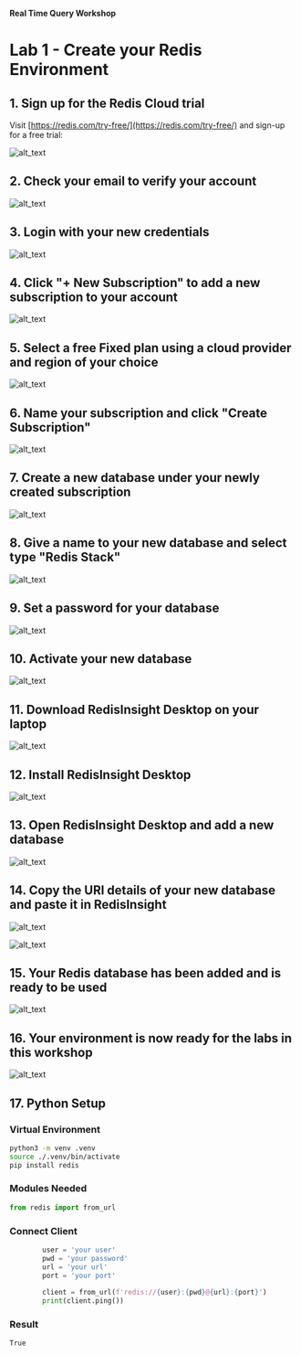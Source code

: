 **Real Time Query Workshop**

# Lab 1 - Create your Redis Environment

## 1. Sign up for the Redis Cloud trial

Visit [https://redis.com/try-free/](https://redis.com/try-free/) and sign-up for a free trial:

![alt_text](images/image1.png "image_tooltip")

## 2. Check your email to verify your account

![alt_text](images/image2.png "image_tooltip")

## 3. Login with your new credentials

![alt_text](images/image3.png "image_tooltip")

## 4. Click "+ New Subscription" to add a new subscription to your account

![alt_text](images/image4.png "image_tooltip")

## 5. Select a free Fixed plan using a cloud provider and region of your choice

![alt_text](images/image5.png "image_tooltip")

## 6. Name your subscription and click "Create Subscription"

![alt_text](images/image6.png "image_tooltip")

## 7. Create a new database under your newly created subscription

![alt_text](images/image7.png "image_tooltip")

## 8. Give a name to your new database and select type "Redis Stack"

![alt_text](images/image8.png "image_tooltip")

## 9. Set a password for your database

![alt_text](images/image9.png "image_tooltip")

## 10. Activate your new database

![alt_text](images/image10.png "image_tooltip")

## 11. Download RedisInsight Desktop on your laptop

![alt_text](images/image11.png "image_tooltip")

## 12. Install RedisInsight Desktop

![alt_text](images/image12.png "image_tooltip")

## 13. Open RedisInsight Desktop and add a new database

![alt_text](images/image13.png "image_tooltip")

## 14. Copy the URI details of your new database and paste it in RedisInsight

![alt_text](images/image14.png "image_tooltip")

![alt_text](images/image15.png "image_tooltip")

## 15. Your Redis database has been added and is ready to be used

![alt_text](images/image16.png "image_tooltip")

## 16. Your environment is now ready for the labs in this workshop

![alt_text](images/image17.png "image_tooltip")

## 17. Python Setup
### Virtual Environment
```bash
python3 -m venv .venv
source ./.venv/bin/activate
pip install redis
```
### Modules Needed
``` python
from redis import from_url
```
### Connect Client
```python
        user = 'your user'
        pwd = 'your password'
        url = 'your url'
        port = 'your port'
    
        client = from_url(f'redis://{user}:{pwd}@{url}:{port}')
        print(client.ping())
```
### Result
```bash
True
```